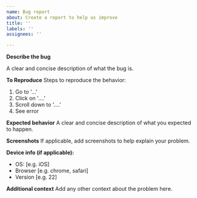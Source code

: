 ```yaml
---
name: Bug report
about: Create a report to help us improve
title: ''
labels: ''
assignees: ''

---
```


**Describe the bug**

<!-- If you would like to file an issue for the Static Web Apps CLI, please do so here: https://github.com/Azure/static-web-apps-cli/issues -->

A clear and concise description of what the bug is.

**To Reproduce**
Steps to reproduce the behavior:
1. Go to '...'
2. Click on '....'
3. Scroll down to '....'
4. See error

<!--
If possible, please provide the following information if relevant (do not include sensitive content):
- GitHub Actions or Azure Pipelines workflow YAML file
- staticwebapp.config.json file
- source repository if it's public
-->

**Expected behavior**
A clear and concise description of what you expected to happen.

**Screenshots**
If applicable, add screenshots to help explain your problem.

**Device info (if applicable):**
 - OS: [e.g. iOS]
 - Browser [e.g. chrome, safari]
 - Version [e.g. 22]

**Additional context**
Add any other context about the problem here.
